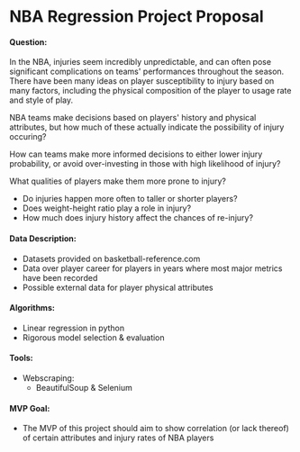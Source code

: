 # NBA Regression Project Proposal

#### Question:

In the NBA, injuries seem incredibly unpredictable, and can often pose significant complications on teams' performances throughout the season. There have been many ideas on player susceptibility to injury based on many factors, including the physical composition of the player to usage rate and style of play.

NBA teams make decisions based on players' history and physical attributes, but how much of these actually indicate the possibility of injury occuring?

How can teams make more informed decisions to either lower injury probability, or avoid over-investing in those with high likelihood of injury?

What qualities of players make them more prone to injury?
* Do injuries happen more often to taller or shorter players?
* Does weight-height ratio play a role in injury?
* How much does injury history affect the chances of re-injury?


#### Data Description:
* Datasets provided on basketball-reference.com
* Data over player career for players in years where most major metrics have been recorded
* Possible external data for player physical attributes


#### Algorithms:
* Linear regression in python
* Rigorous model selection & evaluation

#### Tools:
* Webscraping:
  - BeautifulSoup & Selenium


#### MVP Goal:
* The MVP of this project should aim to show correlation (or lack thereof) of certain attributes and injury rates of NBA players
